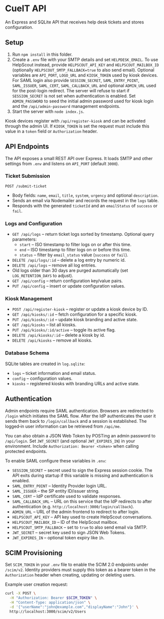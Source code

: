 # CueIT API

An Express and SQLite API that receives help desk tickets and stores configuration.

## Setup
1. Run `npm install` in this folder.
2. Create a `.env` file with your SMTP details and set `HELPDESK_EMAIL`.
   To use HelpScout instead, provide `HELPSCOUT_API_KEY` and
   `HELPSCOUT_MAILBOX_ID` (optionally `HELPSCOUT_SMTP_FALLBACK=true` to also
   send email). Optional variables are `API_PORT`, `LOGO_URL` and
   `KIOSK_TOKEN` used by kiosk devices.
  For SAML login also provide `SESSION_SECRET`, `SAML_ENTRY_POINT`,
  `SAML_ISSUER`, `SAML_CERT`, `SAML_CALLBACK_URL` and optional
  `ADMIN_URL` used for the post-login redirect. The server will
  refuse to start if `SESSION_SECRET` is not set when authentication
  is enabled. Set `ADMIN_PASSWORD` to seed the initial admin password
  used for kiosk login and the `/api/admin-password` management
  endpoints.
3. Start the server with `node index.js`.

Kiosk devices register with `/api/register-kiosk` and can be activated through the admin UI.
If `KIOSK_TOKEN` is set the request must include this value in a `token` field
or `Authorization` header.

## API Endpoints

The API exposes a small REST API over Express. It loads SMTP and other
settings from `.env` and listens on `API_PORT` (default `3000`).

### Ticket Submission

`POST /submit-ticket`

- Body fields: `name`, `email`, `title`, `system`, `urgency` and optional
  `description`.
- Sends an email via Nodemailer and records the request in the `logs` table.
- Responds with the generated `ticketId` and an `emailStatus` of `success` or
  `fail`.

### Logs and Configuration

- `GET /api/logs` – return ticket logs sorted by timestamp. Optional query
  parameters:
  - `start` – ISO timestamp to filter logs on or after this time.
  - `end` – ISO timestamp to filter logs on or before this time.
  - `status` – filter by `email_status` value (`success` or `fail`).
- `DELETE /api/logs/:id` – delete a log entry by numeric id.
- `DELETE /api/logs` – remove all log entries.
- Old logs older than 30 days are purged automatically (set `LOG_RETENTION_DAYS` to adjust).
- `GET /api/config` – return configuration key/value pairs.
- `PUT /api/config` – insert or update configuration values.

### Kiosk Management

- `POST /api/register-kiosk` – register or update a kiosk device by ID.
- `GET /api/kiosks/:id` – fetch configuration for a specific kiosk.
- `PUT /api/kiosks/:id` – update kiosk branding and active state.
- `GET /api/kiosks` – list all kiosks.
- `PUT /api/kiosks/:id/active` – toggle its active flag.
- `DELETE /api/kiosks/:id` – delete a kiosk by id.
- `DELETE /api/kiosks` – remove all kiosks.

### Database Schema

SQLite tables are created in `log.sqlite`:

- `logs` – ticket information and email status.
- `config` – configuration values.
- `kiosks` – registered kiosks with branding URLs and active state.

## Authentication

Admin endpoints require SAML authentication. Browsers are
redirected to `/login` which initiates the SAML flow. After the IdP
authenticates the user it sends them back to `/login/callback` and a
session is established. The logged‑in user information can be
retrieved from `/api/me`.

You can also obtain a JSON Web Token by POSTing an admin password to
`/api/login`. Set `JWT_SECRET` (and optional `JWT_EXPIRES_IN`) in your
environment. Include `Authorization: Bearer <token>` when calling
protected endpoints.

To enable SAML configure these variables in `.env`:

- `SESSION_SECRET` – secret used to sign the Express session cookie. The API
  exits during startup if this variable is missing and authentication is
  enabled.
- `SAML_ENTRY_POINT` – Identity Provider login URL.
- `SAML_ISSUER` – the SP entity ID/issuer string.
- `SAML_CERT` – IdP certificate used to validate responses.
- `SAML_CALLBACK_URL` – URL on this service that the IdP
  redirects to after authentication (e.g. `http://localhost:3000/login/callback`).
- `ADMIN_URL` – URL of the admin frontend to redirect to after login.
- `HELPSCOUT_API_KEY` – API key used to create HelpScout conversations.
- `HELPSCOUT_MAILBOX_ID` – ID of the HelpScout mailbox.
- `HELPSCOUT_SMTP_FALLBACK` – set to `true` to also send email via SMTP.
- `JWT_SECRET` – secret key used to sign JSON Web Tokens.
- `JWT_EXPIRES_IN` – optional token expiry like `1h`.

## SCIM Provisioning

Set `SCIM_TOKEN` in your `.env` file to enable the SCIM 2.0 endpoints under
`/scim/v2`. Identity providers must supply this token as a bearer token in the
`Authorization` header when creating, updating or deleting users.

Example user creation request:

```bash
curl -X POST \
  -H "Authorization: Bearer $SCIM_TOKEN" \
  -H "Content-Type: application/json" \
  -d '{"userName":"john@example.com","displayName":"John"}' \
  http://localhost:3000/scim/v2/Users
```
